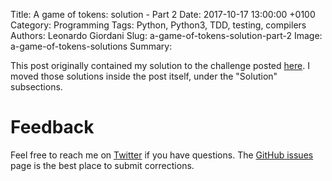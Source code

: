 Title: A game of tokens: solution - Part 2
Date: 2017-10-17 13:00:00 +0100
Category: Programming
Tags: Python, Python3, TDD, testing, compilers
Authors: Leonardo Giordani
Slug: a-game-of-tokens-solution-part-2
Image: a-game-of-tokens-solutions
Summary: 

This post originally contained my solution to the challenge posted [here]({filename}a-game-of-tokens-write-an-interpreter-in-python-with-tdd-part-2.markdown). I moved those solutions inside the post itself, under the "Solution" subsections.

# Feedback

Feel free to reach me on [Twitter](https://twitter.com/thedigicat) if you have questions. The [GitHub issues](https://github.com/TheDigitalCatOnline/thedigitalcatonline.github.com/issues) page is the best place to submit corrections.
